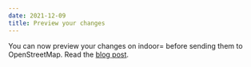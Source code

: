 ```yaml
---
date: 2021-12-09
title: Preview your changes
---
```



You can now preview your changes on indoor= before sending them to OpenStreetMap. Read the [blog post](https://2metz.fr/blog/indoorequal-preview-geojson/).
